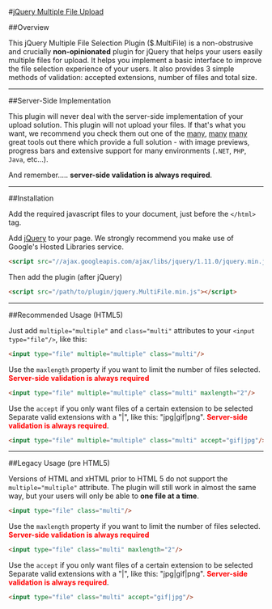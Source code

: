 #[jQuery Multiple File Upload](http://www.fyneworks.com/jquery/multifile/)

##Overview

This jQuery Multiple File Selection Plugin ($.MultiFile) is a non-obstrusive and crucially **non-opinionated** plugin for jQuery that helps your users easily multiple files for upload. It helps you implement a basic interface to improve the file selection experience of your users. It also provides 3 simple methods of validation: accepted extensions, number of files and total size.

---

##Server-Side Implementation

This plugin will never deal with the server-side implementation of your upload solution. This plugin will not upload your files. If that's what you want, we recommend you check them out one of the
[many](http://www.uploadify.com/"),
[many](http://www.plupload.com/")
[many](http://blueimp.github.io/jQuery-File-Upload/") great tools out there which provide a full solution - with image previews, progress bars and extensive support for many environments (`.NET`, `PHP`, `Java`, etc...).

And remember..... **server-side validation is always required**.

---

##Installation

Add the required javascript files to your document, just before the `</html>` tag.

Add [jQuery](https://developers.google.com/speed/libraries/devguide#jquery) to your page. We strongly recommend you make use of Google's Hosted Libraries service.

```html
<script src="//ajax.googleapis.com/ajax/libs/jquery/1.11.0/jquery.min.js"></script>
```

Then add the plugin (after jQuery)

```html
<script src="/path/to/plugin/jquery.MultiFile.min.js"></script>
```

---

##Recommended Usage (HTML5)

Just add `multiple="multiple"` and `class="multi"` attributes to your `<input type="file"/>`, like this:

```html
<input type="file" multiple="multiple" class="multi"/>
```

Use the `maxlength` property if you want to limit the number of files selected.
<b style="color:red">Server-side validation is always required</b>
```html
<input type="file" multiple="multiple" class="multi" maxlength="2"/>
```

Use the `accept` if you only want files of a certain extension to be selected Separate valid extensions with a "|", like this: "jpg|gif|png".
<b style="color:red">Server-side validation is always required</b>.
```html
<input type="file" multiple="multiple" class="multi" accept="gif|jpg"/>
```

---

##Legacy Usage (pre HTML5)

Versions of HTML and xHTML prior to HTML 5 do not support the `multiple="multiple"` attribute. The plugin will still work in almost the same way, but your users will only be able to **one file at a time**.

```html
<input type="file" class="multi"/>
```

Use the `maxlength` property if you want to limit the number of files selected.
<b style="color:red">Server-side validation is always required</b>
```html
<input type="file" class="multi" maxlength="2"/>
```

Use the `accept` if you only want files of a certain extension to be selected Separate valid extensions with a "|", like this: "jpg|gif|png".
<b style="color:red">Server-side validation is always required</b>.
```html
<input type="file" class="multi" accept="gif|jpg"/>
```
